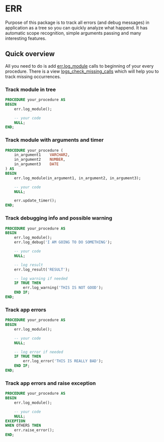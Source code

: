 # ERR

Purpose of this package is to track all errors (and debug messages) in application as a tree
so you can quickly analyze what happend. It has automatic scope recognition, simple arguments passing
and many interesting features.

## Quick overview

All you need to do is add [err.log_module](./packages/err.spec.sql#log_module) calls to beginning of your every procedure.
There is a view [logs_check_missing_calls](./views/logs_check_missing_calls.sql) which will help you to track missing occurrences.

### Track module in tree

```sql
PROCEDURE your_procedure AS
BEGIN
    err.log_module();

    -- your code
    NULL;
END;
```

### Track module with arguments and timer

```sql
PROCEDURE your_procedure (
    in_argument1    VARCHAR2,
    in_argument2    NUMBER,
    in_argument3    DATE
) AS
BEGIN
    err.log_module(in_argument1, in_argument2, in_argument3);

    -- your code
    NULL;

    err.update_timer();
END;
```

### Track debugging info and possible warning

```sql
PROCEDURE your_procedure AS
BEGIN
    err.log_module();
    err.log_debug('I AM GOING TO DO SOMETHING');

    -- your code
    NULL;

    -- log result
    err.log_result('RESULT');

    -- log warning if needed
    IF TRUE THEN
        err.log_warning('THIS IS NOT GOOD');
    END IF;
END;
```

### Track app errors

```sql
PROCEDURE your_procedure AS
BEGIN
    err.log_module();

    -- your code
    NULL;

    -- log error if needed
    IF TRUE THEN
        err.log_error('THIS IS REALLY BAD');
    END IF;
END;
```

### Track app errors and raise exception

```sql
PROCEDURE your_procedure AS
BEGIN
    err.log_module();

    -- your code
    NULL;
EXCEPTION
WHEN OTHERS THEN
    err.raise_error();
END;
```
